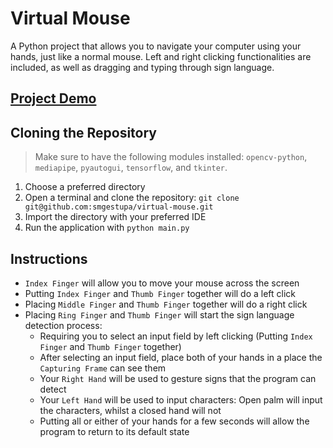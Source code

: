 # Virtual Mouse
A Python project that allows you to navigate your computer using your hands, just like a normal mouse. Left and right clicking functionalities are included, as well as dragging and typing through sign language.

## [Project Demo](/demo)

## Cloning the Repository
> Make sure to have the following modules installed: `opencv-python`, `mediapipe`, `pyautogui`, `tensorflow`, and `tkinter`.

1. Choose a preferred directory
2. Open a terminal and clone the repository: `git clone git@github.com:smgestupa/virtual-mouse.git`
3. Import the directory with your preferred IDE
4. Run the application with `python main.py`

## Instructions
- `Index Finger` will allow you to move your mouse across the screen
- Putting `Index Finger` and `Thumb Finger` together will do a left click
- Placing `Middle Finger` and `Thumb Finger` together will do a right click
- Placing `Ring Finger` and `Thumb Finger` will start the sign language detection process:
    - Requiring you to select an input field by left clicking (Putting `Index Finger` and `Thumb Finger` together)
    - After selecting an input field, place both of your hands in a place the `Capturing Frame` can see them
    - Your `Right Hand` will be used to gesture signs that the program can detect
    - Your `Left Hand` will be used to input characters: Open palm will input the characters, whilst a closed hand will not
    - Putting all or either of your hands for a few seconds will allow the program to return to its default state
